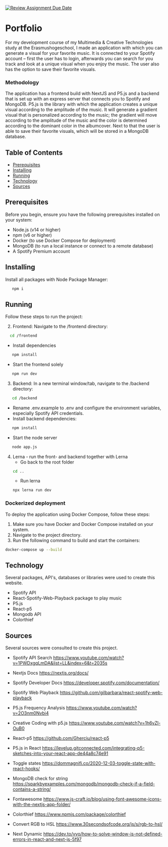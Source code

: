 [![Review Assignment Due Date](https://classroom.github.com/assets/deadline-readme-button-24ddc0f5d75046c5622901739e7c5dd533143b0c8e959d652212380cedb1ea36.svg)](https://classroom.github.com/a/DhYPBlwE)

# Portfolio

For my development course of my Multimedia & Creative Technologies study at the Erasmushogeschool, I made an application with which you can generate a visual for your favorite music. It is connected to your Spotify account – first the user has to login, afterwards you can search for you track and look at a unique visual when you enjoy the music. The user also has the option to save their favorite visuals.

### Methodology

The application has a frontend build with NextJS and P5.js and a backend that is set up with an express server that connects you to Spotify and MongoDB. P5.js is the library with which the application creates a unique visual according to the amplitude of the music. It will generate a gradient visual that is personalized according to the music; the gradient will move according to the amplitude of the music and the color is determined according to the dominant color in the albumcover. Next to that the user is able to save their favorite visuals, which will be stored in a MongoDB database.

## Table of Contents

- [Prerequisites](#prerequisites)
- [Installing](#installing)
- [Running](#running)
- [Technology](#technology)
- [Sources](#sources)

## Prerequisites

Before you begin, ensure you have the following prerequisites installed on your system:

- Node.js (v14 or higher)
- npm (v6 or higher)
- Docker (to use Docker Compose for deployment)
- MongoDB (to run a local instance or connect to a remote database)
- A Spotify Premium account

## Installing

Install all packages with Node Package Manager:

```sh
   npm i
```

## Running

Follow these steps to run the project:

2.  Frontend: Navigate to the /frontend directory:

```sh
  cd /frontend
```

- Install dependencies

```sh
   npm install
```

- Start the frontend solely

```sh
   npm run dev
```

3. Backend: In a new terminal window/tab, navigate to the /backend directory:

```sh
   cd /backend
```

- Rename .env.example to .env and configure the environment variables, especially Spotify API credentials.
- Install backend dependencies:

```sh
   npm install
```

- Start the node server

```sh
   node app.js
```

4. Lerna - run the front- and backend together with Lerna
   - Go back to the root folder
   ```sh
   cd ..
   ```
   - Run lerna
   ```sh
   npx lerna run dev
   ```

### Dockerized deployment

To deploy the application using Docker Compose, follow these steps:

1. Make sure you have Docker and Docker Compose installed on your system.
2. Navigate to the project directory.
3. Run the following command to build and start the containers:

```sh
docker-compose up --build
```

## Technology

Several packages, API's, databases or libraries were used to create this website.

- Spotify API
- React-Spotify-Web-Playback package to play music
- P5.js
- React-p5
- Mongodb API
- Colorthief

## Sources

Several sources were consulted to create this project.

- Spotify API Search https://www.youtube.com/watch?v=1PWDxgqLmDA&list=LL&index=6&t=2035s
- Nextjs Docs https://nextjs.org/docs/
- Spotify Developer Docs https://developer.spotify.com/documentation/
- Spotify Web Playback https://github.com/gilbarbara/react-spotify-web-playback
- P5.js Frequency Analysis https://www.youtube.com/watch?v=2O3nm0Nvbi4
- Creative Coding with p5.js https://www.youtube.com/watch?v=1h6vZl-OuB0

- React-p5 https://github.com/Gherciu/react-p5
- P5.js in React https://levelup.gitconnected.com/integrating-p5-sketches-into-your-react-app-de44a8c74e91
- Toggle states https://dommagnifi.co/2020-12-03-toggle-state-with-react-hooks/
- MongoDB check for string https://sparkbyexamples.com/mongodb/mongodb-check-if-a-field-contains-a-string/

- Fontawesome https://www.js-craft.io/blog/using-font-awesome-icons-with-the-nextjs-app-folder/

- Colorthief https://www.npmjs.com/package/colorthief
- Convert RGB to HSL https://www.30secondsofcode.org/js/s/rgb-to-hsl/
- Next Dynamic https://dev.to/vvo/how-to-solve-window-is-not-defined-errors-in-react-and-next-js-5f97
